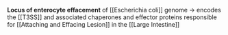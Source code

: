 **Locus of enterocyte effacement** of [[Escherichia coli]] genome -> encodes the [[T3SS]] and associated chaperones and effector proteins responsible for [[Attaching and Effacing Lesion]] in the [[Large Intestine]]